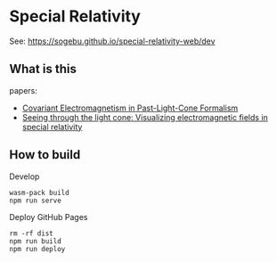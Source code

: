 # Special Relativity

See: https://sogebu.github.io/special-relativity-web/dev

## What is this

papers:

* [Covariant Electromagnetism in Past-Light-Cone Formalism](https://www.arxiv.org/abs/2408.05481v3)
* [Seeing through the light cone: Visualizing electromagnetic fields in special relativity](https://arxiv.org/abs/2505.20596)

## How to build

Develop

```
wasm-pack build
npm run serve
```

Deploy GitHub Pages

```
rm -rf dist
npm run build
npm run deploy
```
